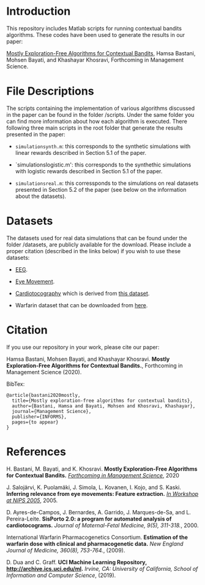 # Introduction
This repository includes Matlab scripts for running contextual bandits algorithms. These codes have been used to generate the results in our paper: 

<a href="https://pubsonline.informs.org/doi/10.1287/mnsc.2020.3605">Mostly Exploration-Free Algorithms for Contextual Bandits</a>, Hamsa Bastani, Mohsen Bayati, and Khashayar Khosravi, Forthcoming in Management Science.

# File Descriptions

The scripts containing the implementation of various algorithms discussed in the paper can be found in the folder /scripts. Under the same folder you can find more information about how each algorithm is executed. There following three main scripts in the root folder that generate the results presented in the paper:

* `simulationsynth.m`: this corresponds to the synthetic simulations with linear rewards described in Section 5.1 of the paper. 

* `simulationslogistic.m': this corresponds to the synthethic simulations with logistic rewards described in Section 5.1 of the paper.

* `simulationsreal.m`: this corressponds to the simulations on real datasets presented in Section 5.2 of the paper (see below on the information about the datasets).

# Datasets

The datasets used for real data simulations that can be found under the folder /datasets, are publicly available for the download. Please include a proper citation (described in the links below) if you wish to use these datasets:

* <a href="https://archive.ics.uci.edu/ml/datasets/EEG+Eye+State"> EEG</a>.

* <a href="https://www.openml.org/d/1044"> Eye Movement</a>.

* <a href="https://www.openml.org/d/1560"> Cardiotocography<a/> which is derived from <a href="https://archive.ics.uci.edu/ml/datasets/Cardiotocography"> this dataset<a/>. 
 
* Warfarin dataset that can be downloaded from <a href="https://www.pharmgkb.org/downloads"> here<a/>.
  
# Citation

If you use our repository in your work, please cite our paper:

Hamsa Bastani, Mohsen Bayati, and Khashayar Khosravi. **Mostly Exploration-Free Algorithms for Contextual Bandits.**, Forthcoming in Management Science (2020). 

BibTex:

```
@article{bastani2020mostly,
  title={Mostly exploration-free algorithms for contextual bandits},
  author={Bastani, Hamsa and Bayati, Mohsen and Khosravi, Khashayar},
  journal={Management Science},
  publisher={INFORMS},
  pages={to appear}
}
```

# References

H. Bastani, M. Bayati, and K. Khosravi.
**Mostly Exploration-Free Algorithms for Contextual Bandits.**
[*Forthcoming in Management Science*](https://pubsonline.informs.org/doi/10.1287/mnsc.2020.3605), 2020


J. Salojärvi, K. Puolamäki, J. Simola, L. Kovanen, I. Kojo, and S. Kaski.
**Inferring relevance from eye movements: Feature extraction.**
[*In Workshop at NIPS 2005*](http://research.ics.aalto.fi/events/inips2005/inips2005proceedings.pdf#page=45), 2005.


D. Ayres-de-Campos, J. Bernardes, A. Garrido, J. Marques-de-Sa, and L. Pereira-Leite.
**SisPorto 2.0: a program for automated analysis of cardiotocograms.**
*Journal of Maternal-Fetal Medicine, 9(5), 311-318.*, 2000.


International Warfarin Pharmacogenetics Consortium. 
**Estimation of the warfarin dose with clinical and pharmacogenetic data.** 
*New England Journal of Medicine, 360(8), 753-764.*, (2009). 

D. Dua and C. Graff.
**UCI Machine Learning Repository, http://archive.ics.uci.edu/ml.**
*Irvine, CA: University of California, School of Information and Computer Science*, (2019). 


